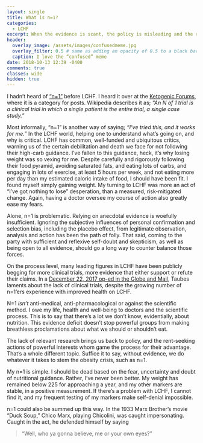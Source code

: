 ```yaml
---
layout: single
title: What is n=1?
categories:
  - LCHF
excerpt: When the evidence is scant, the policy is misleading and the result is inversely fantastic
header:
  overlay_image: /assets/images/confusedmeme.jpg
  overlay_filter: 0.5 # same as adding an opacity of 0.5 to a black background
  caption: I love the “confused” meme
date: 2018-10-13 12:39 -0400
comments: true
classes: wide
hidden: true
---
```


I hadn’t heard of [“n=1”](https://en.wikipedia.org/wiki/N_of_1_trial "Wikipedia page explaining n=1") before LCHF. I heard it over at the [Ketogenic Forums](https://www.ketogenicforums.com "the Ketogenic forums for 2KetoDudes"), where it is a category for posts. Wikipedia describes it as; *“An N of 1 trial is a clinical trial in which a single patient is the entire trial, a single case study.”*

Most informally, “n=1” is another way of saying; *“I’ve tried this, and it works for me.”* In the LCHF world, helping one to understand what’s going on, and why is critical. LCHF has common, well-funded and ubiquitous critics, warning us of the certain debilitation and death we face for not following their high-carb guidance. I’ve fallen to this guidance, heck, it’s why losing weight was so vexing for me. Despite carefully and rigorously following their food pyramid, avoiding saturated fats, and eating lots of carbs, and engaging in lots of exercise, at least 5 hours per week, and not eating more per day than my estimated caloric intake of food, I should have been fit. I found myself simply gaining weight. My turning to LCHF was more an act of “I’ve got nothing to lose” desperation, than a measured, risk-mitigated change. Again, having a doctor oversee my course of action also greatly ease my fears.

Alone, n=1 is problematic. Relying on anecdotal evidence is woefully insufficient. Ignoring the subjective influences of personal confirmation and selection bias, including the placebo effect, from legitimate observation, analysis and action has been the path of folly. That said, coming to the party with sufficient and reflexive self-doubt and skepticism, as well as being open to all evidence, should go a long way to counter balance those forces. 

On the process level, many leading figures in LCHF have been publicly begging for more clinical trials, more evidence that either support or refute their claims. In a [December 22, 2017 op-ed in the Globe and Mail](https://www.theglobeandmail.com/opinion/minimal-carbs-lots-of-fat-incredible-results-but-no-science/article37402123/ "Minimal carbs, lots of fat, incredible dieting results – but not enough science"), Taubes laments about the lack of clinical trials, despite the growing number of n=1’ers experience with improved health on LCHF.

N=1 _isn’t_ anti-medical, anti-pharmacological or against the scientific method. I owe my life, health and well-being to doctors and the scientific process. This is to say that there’s a lot we don’t know, evidentially, about nutrition. This evidence deficit doesn’t stop powerful groups from making breathless proclamations about what we should or shouldn’t eat.

The lack of relevant research brings us back to policy, and the rent-seeking actions of powerful interests whom game the process for their advantage. That’s a whole different topic. Suffice it to say, without evidence, we do whatever it takes to stem the obesity crisis, such as n=1.

My n=1 is simple. I should be dead based on the fear, uncertainty and doubt of nutritional guidance. Rather, I’ve never been better. My weight has remained below 225 for approaching a year, and my other markers are stable, in a positive measurement. If there’s a problem with LCHF, I cannot find it, and my frequent testing of my markers make self-denial impossible.

n=1 could also be summed up this way. In the 1933 Marx Brother’s movie “Duck Soup,” Chico Marx, playing Chicolini, was caught impersonating. Caught in the act, he defended himself by saying

> “Well, who ya gonna believe, me or your own eyes?”

